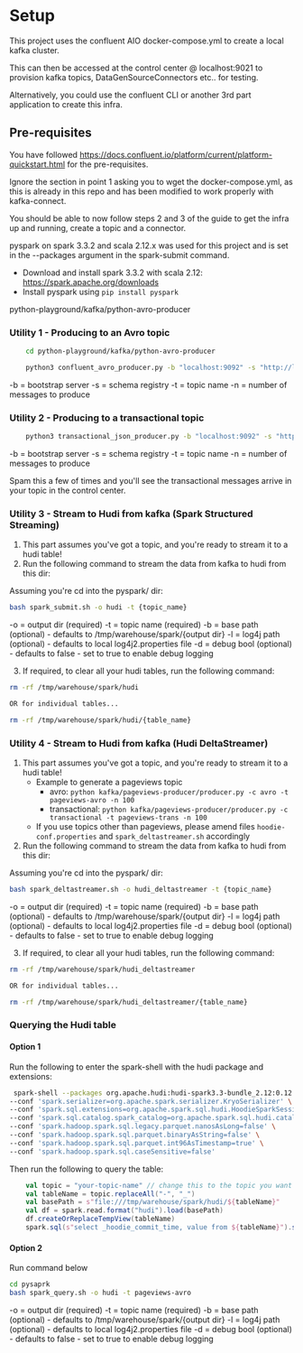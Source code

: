 # Setup

This project uses the confluent AIO docker-compose.yml to create a local kafka cluster.

This can then be accessed at the control center @ localhost:9021 to provision kafka topics, DataGenSourceConnectors etc.. for testing. 

Alternatively, you could use the confluent CLI or another 3rd part application to create this infra.

## Pre-requisites

You have followed https://docs.confluent.io/platform/current/platform-quickstart.html for the pre-requisites.

Ignore the section in point 1 asking you to wget the docker-compose.yml, as this is already in this repo and has been modified to work properly with kafka-connect.

You should be able to now follow steps 2 and 3 of the guide to get the infra up and running, create a topic and a connector.

pyspark on spark 3.3.2 and scala 2.12.x was used for this project and is set in the --packages argument in the spark-submit command.
- Download and install spark 3.3.2 with scala 2.12: https://spark.apache.org/downloads
- Install pyspark using `pip install pyspark`

python-playground/kafka/python-avro-producer
### Utility 1 - Producing to an Avro topic

```bash
    cd python-playground/kafka/python-avro-producer 
```

```bash
    python3 confluent_avro_producer.py -b "localhost:9092" -s "http://localhost:8081" -t {topic name}  -n 4
```

-b = bootstrap server
-s = schema registry
-t = topic name
-n = number of messages to produce

### Utility 2 - Producing to a transactional topic

```bash
    python3 transactional_json_producer.py -b "localhost:9092" -s "http://localhost:8081" -t {topic name}  -n 4
```

-b = bootstrap server
-s = schema registry
-t = topic name
-n = number of messages to produce

Spam this a few of times and you'll see the transactional messages arrive in your topic in the control center.

### Utility 3 - Stream to Hudi from kafka (Spark Structured Streaming)

1. This part assumes you've got a topic, and you're ready to stream it to a hudi table!
2. Run the following command to stream the data from kafka to hudi from this dir:

Assuming you're cd into the pyspark/ dir:

```bash
bash spark_submit.sh -o hudi -t {topic_name}
```

-o = output dir (required)
-t = topic name (required)
-b = base path (optional) - defaults to /tmp/warehouse/spark/{output dir}
-l = log4j path (optional) - defaults to local log4j2.properties file
-d = debug bool (optional) - defaults to false - set to true to enable debug logging

3. If required, to clear all your hudi tables, run the following command:

```bash
rm -rf /tmp/warehouse/spark/hudi

OR for individual tables...

rm -rf /tmp/warehouse/spark/hudi/{table_name}
```

### Utility 4 - Stream to Hudi from kafka (Hudi DeltaStreamer)

1. This part assumes you've got a topic, and you're ready to stream it to a hudi table!
    - Example to generate a pageviews topic
        - avro: `python kafka/pageviews-producer/producer.py -c avro -t pageviews-avro -n 100`
        - transactional:  `python kafka/pageviews-producer/producer.py -c transactional -t pageviews-trans -n 100`
    - If you use topics other than pageviews, please amend files `hoodie-conf.properties` and `spark_deltastreamer.sh` accordingly
2. Run the following command to stream the data from kafka to hudi from this dir:

Assuming you're cd into the pyspark/ dir:

```bash
bash spark_deltastreamer.sh -o hudi_deltastreamer -t {topic_name}
```

-o = output dir (required)
-t = topic name (required)
-b = base path (optional) - defaults to /tmp/warehouse/spark/{output dir}
-l = log4j path (optional) - defaults to local log4j2.properties file
-d = debug bool (optional) - defaults to false - set to true to enable debug logging

3. If required, to clear all your hudi tables, run the following command:

```bash
rm -rf /tmp/warehouse/spark/hudi_deltastreamer

OR for individual tables...

rm -rf /tmp/warehouse/spark/hudi_deltastreamer/{table_name}
```

### Querying the Hudi table

#### Option 1
Run the following to enter the spark-shell with the hudi package and extensions:

```bash
 spark-shell --packages org.apache.hudi:hudi-spark3.3-bundle_2.12:0.12.2 \
--conf 'spark.serializer=org.apache.spark.serializer.KryoSerializer' \
--conf 'spark.sql.extensions=org.apache.spark.sql.hudi.HoodieSparkSessionExtension' \
--conf 'spark.sql.catalog.spark_catalog=org.apache.spark.sql.hudi.catalog.HoodieCatalog' \
--conf 'spark.hadoop.spark.sql.legacy.parquet.nanosAsLong=false' \
--conf 'spark.hadoop.spark.sql.parquet.binaryAsString=false' \
--conf 'spark.hadoop.spark.sql.parquet.int96AsTimestamp=true' \
--conf 'spark.hadoop.spark.sql.caseSensitive=false'
```


Then run the following to query the table:

```scala
    val topic = "your-topic-name" // change this to the topic you want to query, rest of this block should be copy paste...
    val tableName = topic.replaceAll("-", "_")
    val basePath = s"file:///tmp/warehouse/spark/hudi/${tableName}"
    val df = spark.read.format("hudi").load(basePath)
    df.createOrReplaceTempView(tableName)
    spark.sql(s"select _hoodie_commit_time, value from ${tableName}").show(false)
```

#### Option 2
Run command below

```bash
cd pysaprk
bash spark_query.sh -o hudi -t pageviews-avro
```

-o = output dir (required)
-t = topic name (required)
-b = base path (optional) - defaults to /tmp/warehouse/spark/{output dir}
-l = log4j path (optional) - defaults to local log4j2.properties file
-d = debug bool (optional) - defaults to false - set to true to enable debug logging

